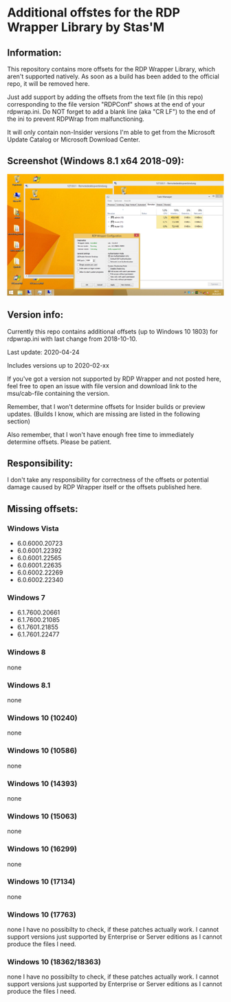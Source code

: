 # Additional offstes for the RDP Wrapper Library by Stas'M


## Information:
This repository contains more offsets for the RDP Wrapper Library, which aren't supported natively.
As soon as a build has been added to the official repo, it will be removed here.

Just add support by adding the offsets from the text file (in this repo) corresponding to the file version "RDPConf" shows at the end of your rdpwrap.ini.
Do NOT forget to add a blank line (aka "CR LF") to the end of the ini to prevent RDPWrap from malfunctioning.

It will only contain non-Insider versions I'm able to get from the Microsoft Update Catalog or Microsoft Download Center.


## Screenshot (Windows 8.1 x64 2018-09):
![Screenshot](/RDPWrapper_Demo_w63_19093.png "Screenshot of Windows 8.1 with all updates up to 2018-09")


## Version info:
Currently this repo contains additional offsets (up to Windows 10 1803) for rdpwrap.ini with last change from 2018-10-10.

Last update: 2020-04-24

Includes versions up to 2020-02-xx

If you've got a version not supported by RDP Wrapper and not posted here, feel free to open an issue with file version and download link to the msu/cab-file containing the version.

Remember, that I won't determine offsets for Insider builds or preview updates. (Builds I know, which are missing are listed in the following section)

Also remember, that I won't have enough free time to immediately determine offsets. Please be patient.

## Responsibility:
I don't take any responsibility for correctness of the offsets or potential damage caused by RDP Wrapper itself or the offsets published here.

## Missing offsets:

### Windows Vista
- 6.0.6000.20723
- 6.0.6001.22392
- 6.0.6001.22565
- 6.0.6001.22635
- 6.0.6002.22269
- 6.0.6002.22340

### Windows 7
- 6.1.7600.20661
- 6.1.7600.21085
- 6.1.7601.21855
- 6.1.7601.22477

### Windows 8
none

### Windows 8.1
none

### Windows 10 (10240)
none

### Windows 10 (10586)
none

### Windows 10 (14393)
none

### Windows 10 (15063)
none

### Windows 10 (16299)
none

### Windows 10 (17134)
none

### Windows 10 (17763)
none
I have no possibilty to check, if these patches actually work.
I cannot support versions just supported by Enterprise or Server editions as I cannot produce the files I need.

### Windows 10 (18362/18363)
none
I have no possibilty to check, if these patches actually work.
I cannot support versions just supported by Enterprise or Server editions as I cannot produce the files I need.
